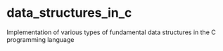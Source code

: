 # data_structures_in_c
Implementation of various types of fundamental data structures in the C programming language
